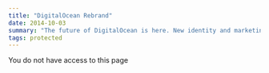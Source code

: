 ```yaml
---
title: "DigitalOcean Rebrand"
date: 2014-10-03
summary: "The future of DigitalOcean is here. New identity and marketing site."
tags: protected
---
```

You do not have access to this page